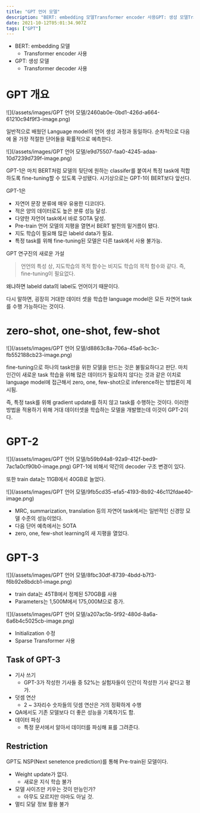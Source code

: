 ```yaml
---
title: "GPT 언어 모델"
description: "BERT: embedding 모델Transformer encoder 사용GPT: 생성 모델Transformer decoder 사용일반적으로 배웠던 Language model의 언어 생성 과정과 동일하다. 순차적으로 다음에 올 가장 적절한 단어들을 확률적으로 예측한다.G"
date: 2021-10-12T05:01:34.907Z
tags: ["GPT"]
---
```

- BERT: embedding 모델
  - Transformer encoder 사용
- GPT: 생성 모델
  - Transformer decoder 사용
  
# GPT 개요
![](/assets/images/GPT 언어 모델/2460ab0e-0bd1-426d-a664-61210c94f9f3-image.png)

일반적으로 배웠던 Language model의 언어 생성 과정과 동일하다. 순차적으로 다음에 올 가장 적절한 단어들을 확률적으로 예측한다.

![](/assets/images/GPT 언어 모델/e9d75507-faa0-4245-adaa-10d7239d739f-image.png)

GPT-1은 마치 BERT처럼 모델의 뒷단에 원하는 classifer를 붙여서 특정 task에 적합하도록 fine-tuning할 수 있도록 구성됐다. 시기상으로는 GPT-1이 BERT보다 앞선다.

GPT-1은
- 자연어 문장 분류에 매우 유용한 디코더다.
- 적은 양의 데이터로도 높은 분류 성능 달성.
- 다양한 자언어 task에서 바로 SOTA 달성.
- Pre-train 언어 모델의 지평을 열면서 BERT 발전의 밑거름이 됐다.
- 지도 학습이 필요해 많은 labeld data가 필요.
- 특정 task를 위해 fine-tuning된 모델은 다른 task에서 사용 불가능.

GPT 연구진의 새로운 가설
> 언언의 특성 상, 지도학습의 목적 함수는 비지도 학습의 목적 함수와 같다. 즉, fine-tuning이 필요없다.

왜냐하면 labeld data의 label도 언어이기 때문이다. 

다시 말하면, 굉장히 거대한 데이터 셋을 학습한 language model은 모든 자연어 task를 수행 가능하다는 것이다.

# zero-shot, one-shot, few-shot
![](/assets/images/GPT 언어 모델/d8863c8a-706a-45a6-bc3c-fb552188cb23-image.png)

fine-tuning으로 하나의 task만을 위한 모델을 만드는 것은 불필요하다고 판단.
마치 인간이 새로운 task 학습을 위해 많은 데이터가 필요하지 않다는 것과 같은 이치로 language model에 접근해서 zero, one, few-shot으로 inference하는 방법론이 제시됨.

즉, 특정 task를 위해 gradient update를 하지 않고 task를 수행하는 것이다. 이러한 방법을 적용하기 위해 거대 데이터셋을 학습하는 모델을 개발했는데 이것이 GPT-2이다.

# GPT-2
![](/assets/images/GPT 언어 모델/b59b94a8-92a9-412f-bed9-7ac1a0cf90b0-image.png)
GPT-1에 비해서 약간의 decoder 구조 변경이 있다.

또한 train data는 11GB에서 40GB로 늘었다.

![](/assets/images/GPT 언어 모델/9fb5cd35-efa5-4193-8b92-46c112fdae40-image.png)

- MRC, summarization, translation 등의 자연어 task에서는 일반적인 신경망 모델 수준의 성능이었다. 
- 다음 단어 예측에서는 SOTA
- zero, one, few-shot learning의 새 지평을 열었다.

# GPT-3
![](/assets/images/GPT 언어 모델/8fbc30df-8739-4bdd-b7f3-f6b92e8bdcb1-image.png)

- train data는 45TB에서 정제된 570GB를 사용
- Parameters는 1,500M에서 175,000M으로 증가.

![](/assets/images/GPT 언어 모델/a207ac5b-5f92-480d-8a6a-6a6b4c5025cb-image.png)

- Initialization 수정
- Sparse Transformer 사용

## Task of GPT-3
- 기사 쓰기
  - GPT-3가 작성한 기사들 중 52%는 실험자들이 인간이 작성한 기사 같다고 평가.
- 덧셈 연산
  - 2 ~ 3자리수 숫자들의 덧셈 연산은 거의 정확하게 수행
- QA에서도 기존 모델보다 더 좋은 성능을 기록하기도 함.
- 데이터 파싱
  - 특정 문서에서 알아서 데이터를 파싱해 표를 그려준다.

## Restriction
GPT도 NSP(Next senetence prediction)를 통해 Pre-train된 모델이다.
- Weight update가 없다.
  - 새로운 지식 학습 불가
- 모델 사이즈만 키우는 것이 만능인가?
  - 아무도 모르지만 아마도 아닐 것.
- 멀티 모달 정보 활용 불가

